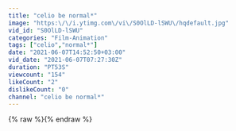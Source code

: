 ```yaml
---
title: "celio be normal*"
image: "https:\/\/i.ytimg.com\/vi\/S0OlLD-lSWU\/hqdefault.jpg"
vid_id: "S0OlLD-lSWU"
categories: "Film-Animation"
tags: ["celio","normal*"]
date: "2021-06-07T14:52:50+03:00"
vid_date: "2021-06-07T07:27:30Z"
duration: "PT53S"
viewcount: "154"
likeCount: "2"
dislikeCount: "0"
channel: "celio be normal*"
---
```

{% raw %}{% endraw %}
